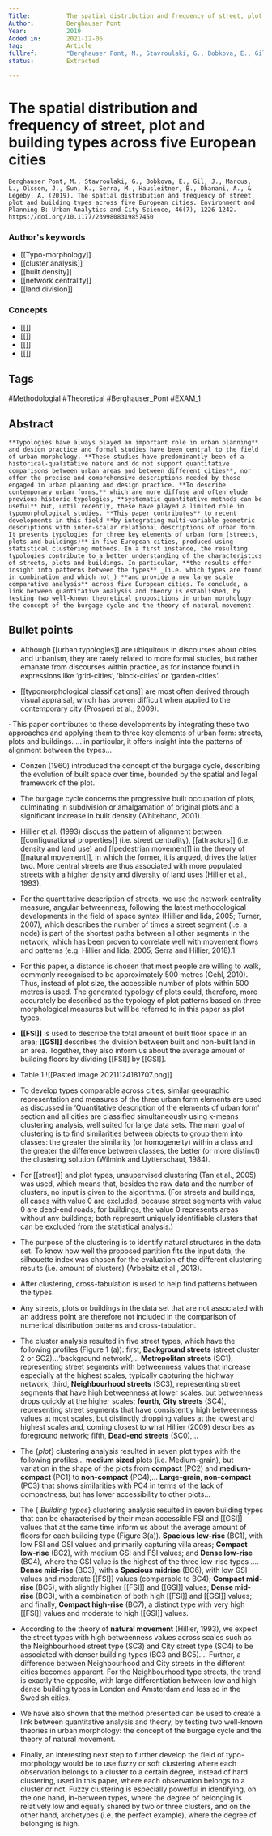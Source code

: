 ```yaml
---
Title: 			The spatial distribution and frequency of street, plot and building types across five European cities
Author:			Berghauser Pont
Year:			2019
Added in:		2021-12-06
tag:			Article
fullref: 		"Berghauser Pont, M., Stavroulaki, G., Bobkova, E., Gil, J., Marcus, L., Olsson, J., Sun, K., Serra, M., Hausleitner, B., Dhanani, A., & Legeby, A. (2019). The spatial distribution and frequency of street, plot and building types across five European cities. Environment and Planning B: Urban Analytics and City Science, 46(7), 1226–1242. https://doi.org/10.1177/2399808319857450"
status:			Extracted

---
```


# The spatial distribution and frequency of street, plot and building types across five European cities 
```ad-quote
Berghauser Pont, M., Stavroulaki, G., Bobkova, E., Gil, J., Marcus, L., Olsson, J., Sun, K., Serra, M., Hausleitner, B., Dhanani, A., & Legeby, A. (2019). The spatial distribution and frequency of street, plot and building types across five European cities. Environment and Planning B: Urban Analytics and City Science, 46(7), 1226–1242. https://doi.org/10.1177/2399808319857450
```
### Author's keywords
 - [[Typo-morphology]]
 - [[cluster analysis]]
 - [[built density]]
 - [[network centrality]]
 - [[land division]]

### Concepts
- [[]]
- [[]]
- [[]]
- [[]]
## Tags
#Methodologial #Theoretical #Berghauser_Pont
#EXAM_1 

## Abstract
```ad-abstract
**Typologies have always played an important role in urban planning** and design practice and formal studies have been central to the field of urban morphology. **These studies have predominantly been of a historical-qualitative nature and do not support quantitative comparisons between urban areas and between different cities**, nor offer the precise and comprehensive descriptions needed by those engaged in urban planning and design practice. **To describe contemporary urban forms,** which are more diffuse and often elude previous historic typologies, **systematic quantitative methods can be useful** but, until recently, these have played a limited role in typomorphological studies. **This paper contributes** to recent developments in this field **by integrating multi-variable geometric descriptions with inter-scalar relational descriptions of urban form. It presents typologies for three key elements of urban form (streets, plots and buildings)** in five European cities, produced using statistical clustering methods. In a first instance, the resulting typologies contribute to a better understanding of the characteristics of streets, plots and buildings. In particular, **the results offer insight into patterns between the types** _(i.e. which types are found in combination and which not_) **and provide a new large scale comparative analysis** across five European cities. To conclude, a link between quantitative analysis and theory is established, by testing two well-known theoretical propositions in urban morphology: the concept of the burgage cycle and the theory of natural movement.
```

## Bullet points
- Although [[urban typologies]] are ubiquitous in discourses about cities and urbanism, they are rarely related to more formal studies, but rather emanate from discourses within practice, as for instance found in expressions like ‘grid-cities’, ‘block-cities’ or ‘garden-cities’.

- [[typomorphological classifications]] are most often derived through visual appraisal, which has proven difficult when applied to the contemporary city (Prosperi et al., 2009).

· This paper contributes to these developments by integrating these two approaches and applying them to three key elements of urban form: streets, plots and buildings. ... in particular, it offers insight into the patterns of alignment between the types…

- Conzen (1960) introduced the concept of the burgage cycle, describing the evolution of built space over time, bounded by the spatial and legal framework of the plot.

- The burgage cycle concerns the progressive built occupation of plots, culminating in subdivision or amalgamation of original plots and a significant increase in built density (Whitehand, 2001).

- Hillier et al. (1993) discuss the pattern of alignment between [[configurational properties]] (i.e. street centrality), [[attractors]] (i.e. density and land use) and [[pedestrian movement]] in the theory of [[natural movement]], in which the former, it is argued, drives the latter two. More central streets are thus associated with more populated streets with a higher density and diversity of land uses (Hillier et al., 1993).

- For the quantitative description of streets, we use the network centrality measure, angular betweenness, following the latest methodological developments in the field of space syntax (Hillier and Iida, 2005; Turner, 2007), which describes the number of times a street segment (i.e. a node) is part of the shortest paths between all other segments in the network, which has been proven to correlate well with movement flows and patterns (e.g. Hillier and Iida, 2005; Serra and Hillier, 2018).1

- For this paper, a distance is chosen that most people are willing to walk, commonly recognised to be approximately 500 metres (Gehl, 2010). Thus, instead of plot size, the accessible number of plots within 500 metres is used. The generated typology of plots could, therefore, more accurately be described as the typology of plot patterns based on three morphological measures but will be referred to in this paper as plot types.

- **[[FSI]]** is used to describe the total amount of built floor space in an area; **[[GSI]]** describes the division between built and non-built land in an area. Together, they also inform us about the average amount of building floors by dividing [[FSI]] by [[GSI]].

- Table 1 
 ![[Pasted image 20211124181707.png]]
 
 - To develop types comparable across cities, similar geographic representation and measures of the three urban form elements are used as discussed in ‘Quantitative description of the elements of urban form’ section and all cities are classified simultaneously using k-means clustering analysis, well suited for large data sets. The main goal of clustering is to find similarities between objects to group them into classes: the greater the similarity (or homogeneity) within a class and the greater the difference between classes, the better (or more distinct) the clustering solution (Wilmink and Uytterschaut, 1984).

- For [[street]] and plot types, unsupervised clustering (Tan et al., 2005) was used, which means that, besides the raw data and the number of clusters, no input is given to the algorithms. (For streets and buildings, all cases with value 0 are excluded, because street segments with value 0 are dead-end roads; for buildings, the value 0 represents areas without any buildings; both represent uniquely identifiable clusters that can be excluded from the statistical analysis.)

- The purpose of the clustering is to identify natural structures in the data set. To know how well the proposed partition fits the input data, the silhouette index was chosen for the evaluation of the different clustering results (i.e. amount of clusters) (Arbelaitz et al., 2013).

- After clustering, cross-tabulation is used to help find patterns between the types.

- Any streets, plots or buildings in the data set that are not associated with an address point are therefore not included in the comparison of numerical distribution patterns and cross-tabulation.

- The cluster analysis resulted in five street types, which have the following profiles (Figure 1 (a)): first, **Background streets** (street cluster 2 or SC2)…‘background network’,… **Metropolitan streets** (SC1), representing street segments with betweenness values that increase especially at the highest scales, typically capturing the highway network; third, **Neighbourhood streets** (SC3), representing street segments that have high betweenness at lower scales, but betweenness drops quickly at the higher scales; **fourth, City streets** (SC4), representing street segments that have consistently high betweenness values at most scales, but distinctly dropping values at the lowest and highest scales and, coming closest to what Hillier (2009) describes as foreground network; fifth, **Dead-end streets** (SC0),…

- The {_plot_} clustering analysis resulted in seven plot types with the following profiles… **medium sized** plots (i.e. Medium-grain), but variation in the shape of the plots from **compact** (PC2) and **medium-compact** (PC1) to **non-compact** (PC4);… **Large-grain, non-compact** (PC3) that shows similarities with PC4 in terms of the lack of compactness, but has lower accessibility to other plots…

- The { _Building types_} clustering analysis resulted in seven building types that can be characterised by their mean accessible FSI and [[GSI]] values that at the same time inform us about the average amount of floors for each building type (Figure 3(a)). **Spacious low-rise** (BC1), with low FSI and GSI values and primarily capturing villa areas; **Compact low-rise** (BC2), with medium GSI and FSI values; and **Dense low-rise** (BC4), where the GSI value is the highest of the three low-rise types …. **Dense mid-rise** (BC3), with a **Spacious midrise** (BC6), with low GSI values and moderate [[FSI]] values (comparable to BC4); **Compact mid-rise** (BC5), with slightly higher [[FSI]] and [[GSI]] values; **Dense mid-rise** (BC3), with a combination of both high [[FSI]] and [[GSI]] values; and finally, **Compact high-rise** (BC7), a distinct type with very high [[FSI]] values and moderate to high [[GSI]] values.

- According to the theory of **natural movement** (Hillier, 1993), we expect the street types with high betweenness values across scales such as the Neighbourhood street type (SC3) and City street type (SC4) to be associated with denser building types (BC3 and BC5)…. Further, a difference between Neighbourhood and City streets in the different cities becomes apparent. For the Neighbourhood type streets, the trend is exactly the opposite, with large differentiation between low and high dense building types in London and Amsterdam and less so in the Swedish cities.

- We have also shown that the method presented can be used to create a link between quantitative analysis and theory, by testing two well-known theories in urban morphology: the concept of the burgage cycle and the theory of natural movement.

- Finally, an interesting next step to further develop the field of typo-morphology would be to use fuzzy or soft clustering where each observation belongs to a cluster to a certain degree, instead of hard clustering, used in this paper, where each observation belongs to a cluster or not. Fuzzy clustering is especially powerful in identifying, on the one hand, in-between types, where the degree of belonging is relatively low and equally shared by two or three clusters, and on the other hand, archetypes (i.e. the perfect example), where the degree of belonging is high.
